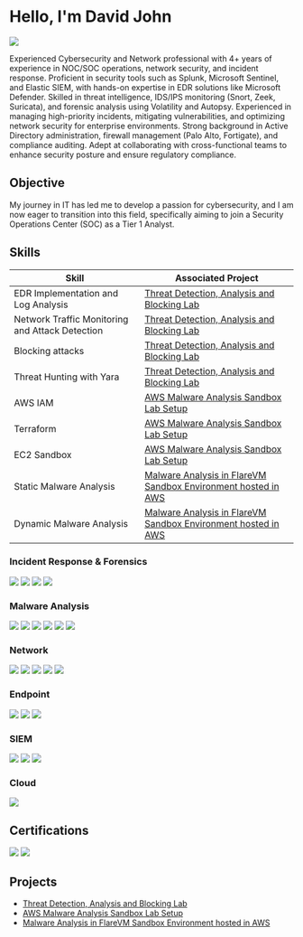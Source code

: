 # Hello, I'm David John
<a href="https://www.linkedin.com/in/davidjohn3"><img src="https://img.shields.io/badge/-LinkedIn-0072b1?&style=for-the-badge&logo=linkedin&logoColor=white" /></a>

Experienced Cybersecurity and Network professional with 4+ years of experience in NOC/SOC operations, network security, and incident response. Proficient in security tools such as Splunk, Microsoft Sentinel, and Elastic SIEM, with hands-on expertise in EDR solutions like Microsoft Defender. Skilled in threat intelligence, IDS/IPS monitoring (Snort, Zeek, Suricata), and forensic analysis using Volatility and Autopsy. Experienced in managing high-priority incidents, mitigating vulnerabilities, and optimizing network security for enterprise environments. Strong background in Active Directory administration, firewall management (Palo Alto, Fortigate), and compliance auditing. Adept at collaborating with cross-functional teams to enhance security posture and ensure regulatory compliance.

## Objective

My journey in IT has led me to develop a passion for cybersecurity, and I am now eager to transition into this field, specifically aiming to join a Security Operations Center (SOC) as a Tier 1 Analyst.

## Skills

| Skill                                           |     Associated Project     |
|-------------------------------------------------|----------------------------|
| EDR Implementation and Log Analysis             | <a href="https://github.com/davidjohn1235/Threat-Detection-Analysis-and-Blocking-Lab/blob/main/README.md">Threat Detection, Analysis and Blocking Lab</a>|
| Network Traffic Monitoring and Attack Detection | <a href="https://github.com/davidjohn1235/Threat-Detection-Analysis-and-Blocking-Lab/blob/main/README.md">Threat Detection, Analysis and Blocking Lab</a>|
| Blocking attacks                                | <a href="https://github.com/davidjohn1235/Threat-Detection-Analysis-and-Blocking-Lab/blob/main/README.md">Threat Detection, Analysis and Blocking Lab</a>|            
| Threat Hunting with Yara                        | <a href="https://github.com/davidjohn1235/Threat-Detection-Analysis-and-Blocking-Lab/blob/main/README.md">Threat Detection, Analysis and Blocking Lab</a>|
| AWS IAM                                         | <a href="https://github.com/davidjohn1235/AWS-Malware-Analysis-Sandbox-Lab-Setup/blob/main/README.md">AWS Malware Analysis Sandbox Lab Setup</a>|            
| Terraform                                       | <a href="https://github.com/davidjohn1235/AWS-Malware-Analysis-Sandbox-Lab-Setup/blob/main/README.md">AWS Malware Analysis Sandbox Lab Setup</a>|  
| EC2 Sandbox                                     | <a href="https://github.com/davidjohn1235/AWS-Malware-Analysis-Sandbox-Lab-Setup/blob/main/README.md">AWS Malware Analysis Sandbox Lab Setup</a>|  
| Static Malware Analysis                         | <a href="https://github.com/davidjohn1235/Threat-Detection-Analysis-and-Blocking-Lab/blob/main/README.md">Malware Analysis in FlareVM Sandbox Environment hosted in AWS</a>|  
| Dynamic Malware Analysis                        | <a href="https://github.com/davidjohn1235/Threat-Detection-Analysis-and-Blocking-Lab/blob/main/README.md">Malware Analysis in FlareVM Sandbox Environment hosted in AWS</a>|  


### Incident Response & Forensics
<div>
    <img src="https://img.shields.io/badge/-Eric Zimmermann's Tools-1679A7?&style=for-the-badge&logo=Eric Zimmermann's Tools&logoColor=white" />
    <img src="https://img.shields.io/badge/-Volitality-1679A7?&style=for-the-badge&logo=Volitality&logoColor=white" />
    <img src="https://img.shields.io/badge/-Autopsy-1679A7?&style=for-the-badge&logo=Autopsy&logoColor=white" />
    <img src="https://img.shields.io/badge/-FTK-1679A7?&style=for-the-badge&logo=FTK&logoColor=white" />
</div>

### Malware Analysis
<div>
    <img src="https://img.shields.io/badge/-IDA-1679A7?&style=for-the-badge&logo=IDA&logoColor=white" />
    <img src="https://img.shields.io/badge/-x64dbg-1679A7?&style=for-the-badge&logo=x64dbg&logoColor=white" />
    <img src="https://img.shields.io/badge/-Noriben-1679A7?&style=for-the-badge&logo=Noriben&logoColor=white" />
    <img src="https://img.shields.io/badge/-Ghidra-1679A7?&style=for-the-badge&logo=Ghidra&logoColor=white" />
    <img src="https://img.shields.io/badge/-Cutter-1679A7?&style=for-the-badge&logo=Cutter&logoColor=white" />
    <img src="https://img.shields.io/badge/-PeStudio-1679A7?&style=for-the-badge&logo=PeStudio&logoColor=white" />
</div>

### Network
<div>
    <img src="https://img.shields.io/badge/-Wireshark-1679A7?&style=for-the-badge&logo=Wireshark&logoColor=white" />
    <img src="https://img.shields.io/badge/-Suricata-EF3B2D?&style=for-the-badge&logo=Suricata&logoColor=white" />
    <img src="https://img.shields.io/badge/-Zeek-777BB4?&style=for-the-badge&logo=Zeek&logoColor=white" />
    <img src="https://img.shields.io/badge/-Snort-777BB4?&style=for-the-badge&logo=Snort&logoColor=white" />
    <img src="https://img.shields.io/badge/-TCPDump-777BB4?&style=for-the-badge&logo=TCPDump&logoColor=white" />
</div>

### Endpoint
<div>
    <img src="https://img.shields.io/badge/-Microsoft_Defender_for_Endpoint-00A4EF?&style=for-the-badge&logo=Microsoft&logoColor=white" />
    <img src="https://img.shields.io/badge/-Velociraptor-4B275F?&style=for-the-badge&logo=Velociraptor&logoColor=white" />
    <img src="https://img.shields.io/badge/-LimaCharlie-4B275F?&style=for-the-badge&logo=LimaCharlie&logoColor=white" />
</div>

### SIEM
<div>
    <img src="https://img.shields.io/badge/-Microsoft_Sentinel-0078D4?&style=for-the-badge&logo=Microsoft&logoColor=white" />
    <img src="https://img.shields.io/badge/-Splunk-000000?&style=for-the-badge&logo=Splunk&logoColor=white" />
    <img src="https://img.shields.io/badge/-Elastic-005571?&style=for-the-badge&logo=Elastic&logoColor=white" />
</div>

### Cloud
<div>
    <img src="https://img.shields.io/badge/-AWS-1679A7?&style=for-the-badge&logo=AWS&logoColor=white" />
</div>

## Certifications
<div>
<img src="https://img.shields.io/badge/-CCNA-007ACC?&style=for-the-badge&logo=Cisco&logoColor=white">
<img src="https://img.shields.io/badge/-CDSA-006400?&style=for-the-badge&logo=HTB&Color=white" />
</div>

## Projects
- <a href="https://github.com/davidjohn1235/Threat-Detection-Analysis-and-Blocking-Lab/blob/main/README.md">Threat Detection, Analysis and Blocking Lab</a>
- <a href="https://github.com/davidjohn1235/AWS-Malware-Analysis-Sandbox-Lab-Setup/blob/main/README.md">AWS Malware Analysis Sandbox Lab Setup</a>
- <a href="https://github.com/davidjohn1235/Threat-Detection-Analysis-and-Blocking-Lab/blob/main/README.md">Malware Analysis in FlareVM Sandbox Environment hosted in AWS</a>
